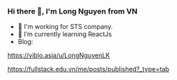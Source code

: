 ### Hi there 👋, I'm Long Nguyen from VN

- 🔭 I'm working for STS company.
- 🌱 I’m currently learning ReactJs
- Blog: 

https://viblo.asia/u/LongNguyenLK

https://fullstack.edu.vn/me/posts/published?_type=tab

<!--
**TechMarDay/TechMarDay** is a ✨ _special_ ✨ repository because its `README.md` (this file) appears on your GitHub profile.

Here are some ideas to get you started:

- 🔭 I’m currently working on ...
- 🌱 I’m currently learning ...
- 👯 I’m looking to collaborate on ...
- 🤔 I’m looking for help with ...
- 💬 Ask me about ...
- 📫 How to reach me: ...
- 😄 Pronouns: ...
- ⚡ Fun fact: ...
-->
